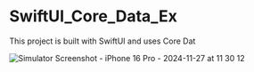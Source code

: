 # SwiftUI_Core_Data_Ex
This project is built with SwiftUI and uses Core Dat


![Simulator Screenshot - iPhone 16 Pro - 2024-11-27 at 11 30 12](https://github.com/user-attachments/assets/a5d320a0-74bb-43e6-888d-fc39bf7023b5)
